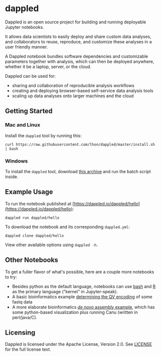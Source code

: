 # dappled

Dappled is an open source project for building and running deployable Jupyter notebooks.

It allows data scientists to easily deploy and share custom data analyses, and collaborators to reuse, reproduce, and customize these analyses in a user friendly manner.

A Dappled notebook bundles software dependencies and customizable parameters together with analysis, which can then be deployed anywhere, whether it be a laptop, server, or the cloud.

Dappled can be used for:

- sharing and collaboration of reproducible analysis workflows
- creating and deploying browser-based self-service data analysis tools
- scaling up data analyses onto larger machines and the cloud

## Getting Started

### Mac and Linux

Install the `dappled` tool by running this:

```
curl https://raw.githubusercontent.com/lhon/dappled/master/install.sh | bash
```

### Windows

To install the `dappled` tool, download [this archive](https://raw.githubusercontent.com/lhon/dappled/master/install-win.zip) and run the batch script inside.

## Example Usage

To run the notebook published at [https://dappled.io/dappled/hello](https://dappled.io/dappled/hello):

```
dappled run dappled/hello
```

To download the notebook and its corresponding `dappled.yml`:

```
dappled clone dappled/hello
```

View other available options using `dappled -h`.

## Other Notebooks

To get a fuller flavor of what's possible, here are a couple more notebooks to try:

* Besides python as the default language, notebooks can use [bash](https://dappled.io/lhon/7mkz3r/bash-kernel-demo) and [R](https://dappled.io/lhon/2zq76p/r-maps) as the primary language ("kernel" in Jupyter-speak).
* A basic bioinformatics example [determining the QV encoding](https://dappled.io/lhon/3jg5m6/fastq-qv-encoding-report) of some fastq data
* A more elaborate bioinformatics [*de novo* assembly example](https://dappled.io/lhon/68qe98/canu), which has some python-based visualization plus running Canu (written in perl/java/C).

## Licensing

Dappled is licensed under the Apache License, Version 2.0. See [LICENSE](LICENSE) for the full license text.


